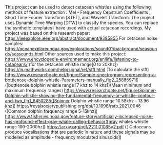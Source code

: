 This project can be used to detect cetacean whistles using the following methods of feature extraction : Mel - Frequency Cepstrum Coefficients , Short Time Fourier Transform [STFT],
and Wavelet Transform. The project uses Dynamic Time Warping [DTW] to classify the species. You can replace the synthetic templates I have used with actual cetacean recordings.
My project was based on this research paper: https://ieeexplore.ieee.org/abstract/document/9385855
For cetacean noise samples: https://oceanexplorer.noaa.gov/explorations/sound01/background/seasounds/seasounds.html
Other sources used to make this project:
https://www.encyclopedie-environnement.org/en/life/listening-to-cetaceans/ (for the cetacean whistle range[0 to 20khz])
https://in.mathworks.com/help/signal/ref/stft.html (To calculate the stft)
https://www.researchgate.net/figure/Sample-spectrogram-representing-a-bottlenose-dolphin-whistle-Parameters-manually_fig2_258859719 ([bottlenose dolphin whistle range [7 khz to 14 khz])(Mean minimum and maximum frequency ranges)
https://www.researchgate.net/figure/Spinner-Dolphin-whistle-showing-the-fundamental-frequency-or-whistle-contour-and-two_fig1_8450285([Spinner Dolphin whistle range 10.58khz - 13.96 khz])
https://royalsocietypublishing.org/doi/10.1098/rstb.2021.0046 ([Common dolphin frequency range 5-15khz])
https://www.fisheries.noaa.gov/feature-story/artificially-increased-noise-has-profound-effect-gray-whale-calling-behavior([gray whales whistle range 100-2000hz])
https://arxiv.org/pdf/2211.01065v2.pdf ([ Cetaceans produce vocalisations that are periodic in nature and these signals may be modelled as amplitude - frequency modulated sinusoids])
